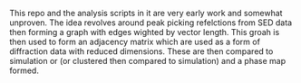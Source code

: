 This repo and the analysis scripts in it are very early work and somewhat unproven. The idea revolves around peak picking refelctions from SED data then forming a graph with edges wighted by vector length. This groah is then used to form an adjacency matrix which are used as a form of diffraction data with reduced dimensions. These are then compared to simulation or (or clustered then compared to simulation) and a phase map formed.
